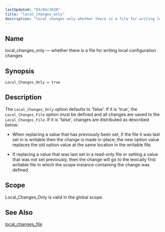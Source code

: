 ```yaml
---
lastUpdated: "03/04/2020"
title: "local_changes_only"
description: "local changes only whether there is a file for writing local configuration changes Local Changes Only true The Local Changes Only option defaults to false If it is true the Local Changes File option must be defined and all changes are saved to the Local Changes File If it is..."
---
```


<a name="conf.ref.local_changes_only"></a> 
## Name

local_changes_only — whether there is a file for writing local configuration changes

## Synopsis

`Local_Changes_Only = true`

<a name="idp10000192"></a> 
## Description

The `Local_Changes_Only` option defaults to 'false'. If it is 'true', the `Local_Changes_File` option must be defined and all changes are saved to the `Local_Changes_File`. If it is 'false', changes are distributed as described below:

*   When replacing a value that has previously been set, if the file it was last set in is writable then the change is made in-place; the new option value replaces the old option value at the same location in the writable file.

*   If replacing a value that was last set in a read-only file or setting a value that was not set previously, then the change will go to the lexically first writable file in which the scope instance containing the change was defined.

<a name="idp10006144"></a> 
## Scope

Local_Changes_Only is valid in the global scope.

<a name="idp10007792"></a> 
## See Also

[local_changes_file](/momentum/3/3-reference/3-reference-conf-ref-local-changes-file)